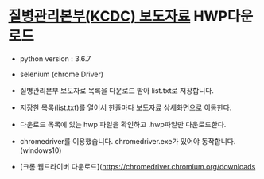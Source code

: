 # [질병관리본부(KCDC) 보도자료](https://www.cdc.go.kr/board/board.es?mid=a20501000000&bid=0015&list_no=367586&act=view) HWP다운로드

- python version : 3.6.7
- selenium (chrome Driver)

- 질병관리본부 보도자료 목록을 다운로드 받아 list.txt로 저장합니다.<br>
- 저장한 목록(list.txt)를 열어서 한줄마다 보도자료 상세화면으로 이동한다.<br>
- 다운로드 목록에 있는 hwp 파일을 확인하고 .hwp파일만 다운로드한다.

- chromedriver를 이용했습니다. chromedriver.exe가 있어야 동작합니다. (windows10)<br>
- [크롬 웹드라이버 다운로드](https://chromedriver.chromium.org/downloads